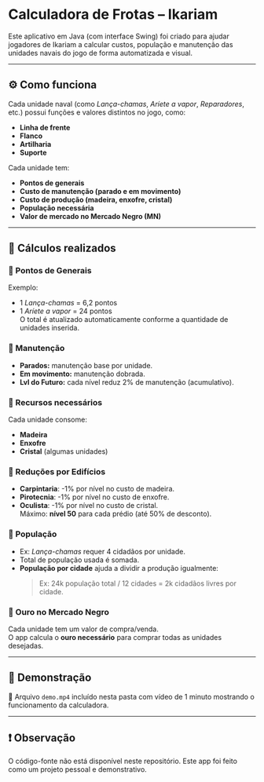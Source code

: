 # Calculadora de Frotas – Ikariam

Este aplicativo em Java (com interface Swing) foi criado para ajudar jogadores de Ikariam a calcular custos, população e manutenção das unidades navais do jogo de forma automatizada e visual.

---

## ⚙️ Como funciona

Cada unidade naval (como *Lança-chamas*, *Aríete a vapor*, *Reparadores*, etc.) possui funções e valores distintos no jogo, como:

- **Linha de frente**
- **Flanco**
- **Artilharia**
- **Suporte**

Cada unidade tem:
- **Pontos de generais**
- **Custo de manutenção (parado e em movimento)**
- **Custo de produção (madeira, enxofre, cristal)**
- **População necessária**
- **Valor de mercado no Mercado Negro (MN)**

---

## 🧮 Cálculos realizados

### 🔹 Pontos de Generais
Exemplo:
- 1 *Lança-chamas* = 6,2 pontos
- 1 *Aríete a vapor* = 24 pontos  
O total é atualizado automaticamente conforme a quantidade de unidades inserida.

### 🔹 Manutenção
- **Parados:** manutenção base por unidade.
- **Em movimento:** manutenção dobrada.
- **Lvl do Futuro:** cada nível reduz 2% de manutenção (acumulativo).

### 🔹 Recursos necessários
Cada unidade consome:
- **Madeira**
- **Enxofre**
- **Cristal** (algumas unidades)

### 🔹 Reduções por Edifícios
- **Carpintaria**: -1% por nível no custo de madeira.
- **Pirotecnia**: -1% por nível no custo de enxofre.
- **Oculista**: -1% por nível no custo de cristal.  
Máximo: **nível 50** para cada prédio (até 50% de desconto).

### 🔹 População
- Ex: *Lança-chamas* requer 4 cidadãos por unidade.
- Total de população usada é somada.
- **População por cidade** ajuda a dividir a produção igualmente:
  > Ex: 24k população total / 12 cidades = 2k cidadãos livres por cidade.

### 🔹 Ouro no Mercado Negro
Cada unidade tem um valor de compra/venda.  
O app calcula o **ouro necessário** para comprar todas as unidades desejadas.

---

## 🎥 Demonstração

📁 Arquivo `demo.mp4` incluído nesta pasta com vídeo de 1 minuto mostrando o funcionamento da calculadora.

---

## ❗ Observação

O código-fonte não está disponível neste repositório. Este app foi feito como um projeto pessoal e demonstrativo.
